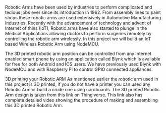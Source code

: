 Robotic Arms have been used by industries to perform complicated and tedious jobs ever since its introduction in 1962. From assembly lines to paint shops these robotic arms are used extensively in Automotive Manufacturing Industries. Recently with the advancement of technology and advent of Internet of thins (IoT), Robotic arms have also started to plunge in the Medical Applications allowing doctors to perform surgeries remotely by controlling the robotic arm wirelessly. In this project we will build an IoT based Wireless Robotic Arm using NodeMCU.

The 3D printed robotic arm position can be controlled from any Internet enabled smart phone by using an application called Blynk which is available for free for both Android and IOS users. We have previously used Blynk with NodeMCU and with Raspberry Pi to control GPIO connected appliances.

3D printing your Robotic ARM
As mentioned earlier the robotic arm used in this project is 3D printed, if you do not have a printer you can used any Robotic Arm or build a crude one using cardboards. The 3D printed Robotic Arm design is taken from this link on Thingiverse. This link also has complete detailed video showing the procedure of making and assembling this 3D printed Robotic Arm.
